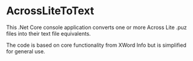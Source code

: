 # AcrossLiteToText

This .Net Core console application converts one or more Across Lite .puz files into their text file equivalents.

The code is based on core functionality from XWord Info but is simplified for general use.
